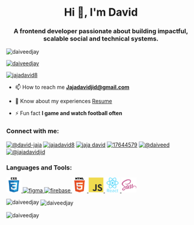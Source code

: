 <h1 align="center">Hi 👋, I'm David</h1>
<h3 align="center">A frontend developer passionate about building impactful, scalable social and technical systems.</h3>

<p align="left"> <img src="https://komarev.com/ghpvc/?username=daiveedjay&label=Profile%20views&color=0e75b6&style=flat" alt="daiveedjay" /> </p>

<p align="left"> <a href="https://github.com/ryo-ma/github-profile-trophy"><img src="https://github-profile-trophy.vercel.app/?username=daiveedjay" alt="daiveedjay" /></a> </p>

<p align="left"> <a href="https://twitter.com/jajadavid8" target="blank"><img src="https://img.shields.io/twitter/follow/jajadavid8?logo=twitter&style=for-the-badge" alt="jajadavid8" /></a> </p>

- 📫 How to reach me **Jajadavidjid@gmail.com**

- 📄 Know about my experiences [Resume](https://docs.google.com/document/d/1bFSK9sejNv0Ik_Xn7v3iH2bMIJPunKiQcR76Z7g7-lU/edit?usp=sharing)

- ⚡ Fun fact **I game and watch football often**

<h3 align="left">Connect with me:</h3>
<p align="left">
<a href="https://codepen.io/@david-jaja" target="blank"><img align="center" src="https://raw.githubusercontent.com/rahuldkjain/github-profile-readme-generator/master/src/images/icons/Social/codepen.svg" alt="@david-jaja" height="30" width="40" /></a>
<a href="https://twitter.com/jajadavid8" target="blank"><img align="center" src="https://raw.githubusercontent.com/rahuldkjain/github-profile-readme-generator/master/src/images/icons/Social/twitter.svg" alt="jajadavid8" height="30" width="40" /></a>
<a href="https://linkedin.com/in/jaja david" target="blank"><img align="center" src="https://raw.githubusercontent.com/rahuldkjain/github-profile-readme-generator/master/src/images/icons/Social/linked-in-alt.svg" alt="jaja david" height="30" width="40" /></a>
<a href="https://stackoverflow.com/users/17644579" target="blank"><img align="center" src="https://raw.githubusercontent.com/rahuldkjain/github-profile-readme-generator/master/src/images/icons/Social/stack-overflow.svg" alt="17644579" height="30" width="40" /></a>
<a href="https://hashnode.com/@daiveed" target="blank"><img align="center" src="https://raw.githubusercontent.com/rahuldkjain/github-profile-readme-generator/master/src/images/icons/Social/hashnode.svg" alt="@daiveed" height="30" width="40" /></a>
<a href="https://medium.com/@jajadavidjid" target="blank"><img align="center" src="https://raw.githubusercontent.com/rahuldkjain/github-profile-readme-generator/master/src/images/icons/Social/medium.svg" alt="@jajadavidjid" height="30" width="40" /></a>
</p>

<h3 align="left">Languages and Tools:</h3>
<p align="left"> <a href="https://www.w3schools.com/css/" target="_blank" rel="noreferrer"> <img src="https://raw.githubusercontent.com/devicons/devicon/master/icons/css3/css3-original-wordmark.svg" alt="css3" width="40" height="40"/> </a> <a href="https://www.figma.com/" target="_blank" rel="noreferrer"> <img src="https://www.vectorlogo.zone/logos/figma/figma-icon.svg" alt="figma" width="40" height="40"/> </a> <a href="https://firebase.google.com/" target="_blank" rel="noreferrer"> <img src="https://www.vectorlogo.zone/logos/firebase/firebase-icon.svg" alt="firebase" width="40" height="40"/> </a> <a href="https://www.w3.org/html/" target="_blank" rel="noreferrer"> <img src="https://raw.githubusercontent.com/devicons/devicon/master/icons/html5/html5-original-wordmark.svg" alt="html5" width="40" height="40"/> </a> <a href="https://developer.mozilla.org/en-US/docs/Web/JavaScript" target="_blank" rel="noreferrer"> <img src="https://raw.githubusercontent.com/devicons/devicon/master/icons/javascript/javascript-original.svg" alt="javascript" width="40" height="40"/> </a> <a href="https://reactjs.org/" target="_blank" rel="noreferrer"> <img src="https://raw.githubusercontent.com/devicons/devicon/master/icons/react/react-original-wordmark.svg" alt="react" width="40" height="40"/> </a> <a href="https://sass-lang.com" target="_blank" rel="noreferrer"> <img src="https://raw.githubusercontent.com/devicons/devicon/master/icons/sass/sass-original.svg" alt="sass" width="40" height="40"/> </a> </p>

<p><img align="left" src="https://github-readme-stats.vercel.app/api/top-langs?username=daiveedjay&show_icons=true&locale=en&layout=compact" alt="daiveedjay" /></p>

<p>&nbsp;<img align="center" src="https://github-readme-stats.vercel.app/api?username=daiveedjay&show_icons=true&locale=en" alt="daiveedjay" /></p>

<p><img align="center" src="https://github-readme-streak-stats.herokuapp.com/?user=daiveedjay&" alt="daiveedjay" /></p>
